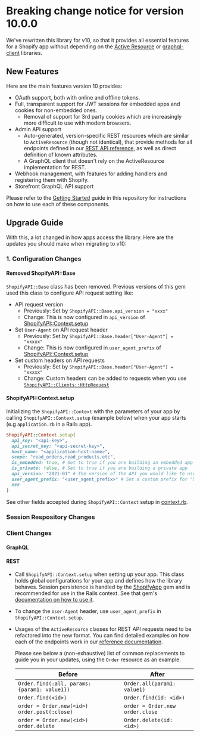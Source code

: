 # Breaking change notice for version 10.0.0

We've rewritten this library for v10, so that it provides all essential features for a Shopify app without depending on the [Active Resource](https://github.com/rails/activeresource) or [graphql-client](https://github.com/github/graphql-client) libraries.

## New Features
Here are the main features version 10 provides:

- OAuth support, both with online and offline tokens.
- Full, transparent support for JWT sessions for embedded apps and cookies for non-embedded ones.
  - Removal of support for 3rd party cookies which are increasingly more difficult to use with modern browsers.
- Admin API support
  - Auto-generated, version-specific REST resources which are similar to `ActiveResource` (though not identical), that provide methods for all endpoints defined in our [REST API reference](https://shopify.dev/docs/api/admin-rest), as well as direct definition of known attributes.
  - A GraphQL client that doesn't rely on the ActiveResource implementation for REST.
- Webhook management, with features for adding handlers and registering them with Shopify.
- Storefront GraphQL API support

Please refer to the [Getting Started](docs/getting_started.md) guide in this repository for instructions on how to use each of these components.

## Upgrade Guide
With this, a lot changed in how apps access the library. Here are the updates you should make when migrating to v10:

### 1. Configuration Changes
#### Removed ShopifyAPI::Base
`ShopifyAPI::Base` class has been removed. Previous versions of this gem used this class to configure API request setting like:
  - API request version
    - Previously: Set by `ShopifyAPI::Base.api_version = "xxxx"`
    - Change: This is now configured in `api_version` of [ShopifyAPI::Context.setup](#shopifyapicontext-setup)
  - Set `User-Agent` on API request header
    - Previously: Set by `ShopifyAPI::Base.header["User-Agent"] = "xxxxx"`
    - Change: This is now configured in `user_agent_prefix` of [ShopifyAPI::Context.setup](#shopifyapicontext-setup)
  - Set custom headers on API requests
    - Previously: Set by `ShopifyAPI::Base.header["User-Agent"] = "xxxxx"`
    - Change: Custom headers can be added to requests when you use [`ShopifyAPI::Clients::HttpRequest`](https://github.com/Shopify/shopify-api-ruby/blob/main/lib/shopify_api/clients/http_request.rb#L14)


#### ShopifyAPI::Context.setup
Initializing the `ShopifyAPI::Context` with the parameters of your app by calling `ShopifyAPI::Context.setup` (example below) when your app starts (e.g `application.rb` in a Rails app).

```ruby
ShopifyAPI::Context.setup(
  api_key: "<api-key>",
  api_secret_key: "<api-secret-key>",
  host_name: "<application-host-name>",
  scope: "read_orders,read_products,etc",
  is_embedded: true, # Set to true if you are building an embedded app
  is_private: false, # Set to true if you are building a private app
  api_version: "2021-01" # The version of the API you would like to use
  user_agent_prefix: "<user_agent_prefix>" # Set a custom prefix for "User-Agent" header when making API requests
  ###
)
```

See other fields accepted during `ShopifyAPI::Context` setup in [context.rb](https://github.com/Shopify/shopify-api-ruby/blob/main/lib/shopify_api/context.rb).

### Session Respository Changes

### Client Changes
#### GraphQL
#### REST

- Call `ShopifyAPI::Context.setup` when setting up your app. This class holds global configurations for your app and defines how the library behaves.
Session persistence is handled by the [ShopifyApp](https://github.com/Shopify/shopify_app) gem and is recommended for use in the Rails context. See that gem's [documentation on how to use it](https://github.com/Shopify/shopify_app/blob/main/docs/shopify_app/sessions.md).
- To change the `User-Agent` header, use `user_agent_prefix` in `ShopifyAPI::Context.setup`.
- Usages of the `ActiveResource` classes for REST API requests need to be refactored into the new format. You can find detailed examples on how each of the endpoints work in our [reference documentation](https://shopify.dev/docs/api/admin-rest).

    Please see below a (non-exhaustive) list of common replacements to guide you in your updates, using the `Order` resource as an example.

    | Before                                             | After |
    | ---                                                | --- |
    | `Order.find(:all, params: {param1: value1})`       | `Order.all(param1: value1)` |
    | `Order.find(<id>)`                                 | `Order.find(id: <id>)` |
    | `order = Order.new(<id>)`<br/>`order.post(:close)` | `order = Order.new`<br/>`order.close` |
    | `order = Order.new(<id>)`<br/>`order.delete`       | `Order.delete(id: <id>)` |


